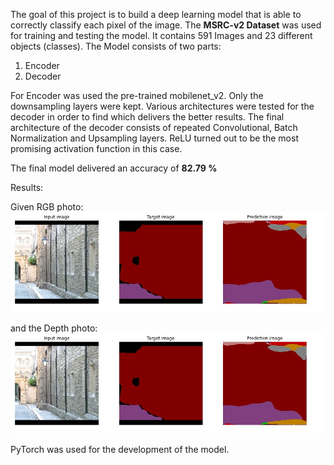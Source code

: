 

The goal of this project is to build a deep learning model that is able to correctly classify each pixel of the image. The **MSRC-v2 Dataset** was used for training and testing the model. It contains 591 Images and 23 different objects (classes). 
The Model consists of two parts: 

1. Encoder
2. Decoder

For Encoder was used the pre-trained mobilenet_v2. Only the downsampling layers were kept. Various architectures were tested for the decoder in order to find which delivers the better results. The final architecture of
the decoder consists of repeated Convolutional, Batch Normalization and Upsampling layers. ReLU turned out to be the most promising activation function in this case.

The final model delivered an accuracy of **82.79 %**

Results:

Given RGB photo: \
![alt text](SS-Result-1.jpg)

and the Depth photo: \
![alt text](SS-Result-1.jpg)

PyTorch was used for the development of the model.

